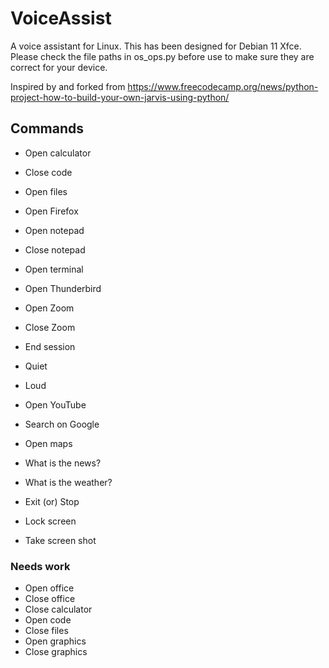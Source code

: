 # VoiceAssist

A voice assistant for Linux.  This has been designed for Debian 11 Xfce.  Please check the file paths in os_ops.py before use to make sure they are correct for your device.

Inspired by and forked from https://www.freecodecamp.org/news/python-project-how-to-build-your-own-jarvis-using-python/

## Commands

- Open calculator


- Close code
- Open files

- Open Firefox


- Open notepad
- Close notepad
- Open terminal
- Open Thunderbird
- Open Zoom
- Close Zoom
- End session
- Quiet
- Loud
- Open YouTube
- Search on Google
- Open maps
- What is the news? 
- What is the weather?
- Exit (or) Stop
- Lock screen
- Take screen shot

### Needs work

- Open office
- Close office
- Close calculator
- Open code
- Close files
- Open graphics
- Close graphics
